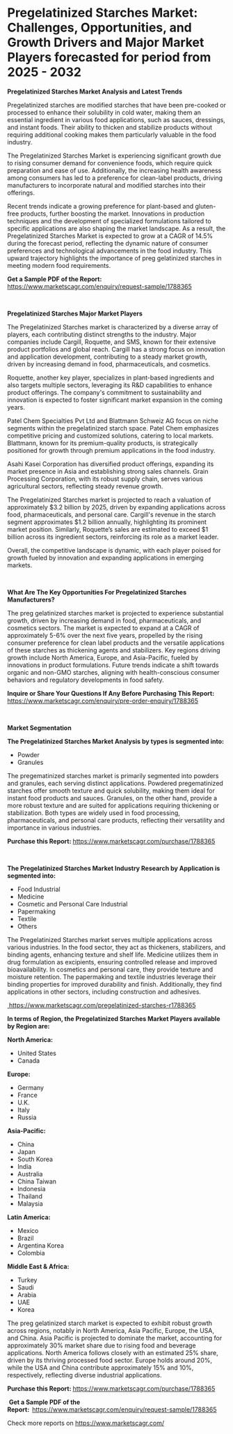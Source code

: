 <p><h1>Pregelatinized Starches Market: Challenges, Opportunities, and Growth Drivers and Major Market Players forecasted for period from 2025 - 2032</h1></p><p><strong>Pregelatinized Starches Market Analysis and Latest Trends</strong></p>
<p><p>Pregelatinized starches are modified starches that have been pre-cooked or processed to enhance their solubility in cold water, making them an essential ingredient in various food applications, such as sauces, dressings, and instant foods. Their ability to thicken and stabilize products without requiring additional cooking makes them particularly valuable in the food industry.</p><p>The Pregelatinized Starches Market is experiencing significant growth due to rising consumer demand for convenience foods, which require quick preparation and ease of use. Additionally, the increasing health awareness among consumers has led to a preference for clean-label products, driving manufacturers to incorporate natural and modified starches into their offerings.</p><p>Recent trends indicate a growing preference for plant-based and gluten-free products, further boosting the market. Innovations in production techniques and the development of specialized formulations tailored to specific applications are also shaping the market landscape. As a result, the Pregelatinized Starches Market is expected to grow at a CAGR of 14.5% during the forecast period, reflecting the dynamic nature of consumer preferences and technological advancements in the food industry. This upward trajectory highlights the importance of preg gelatinized starches in meeting modern food requirements.</p></p>
<p><strong>Get a Sample PDF of the Report:&nbsp;</strong> <a href="https://www.marketscagr.com/enquiry/request-sample/1788365?utm_campaign=3249&utm_medium=2&utm_source=Github&utm_content=ia&utm_term=02042025&utm_id=pregelatinized-starches">https://www.marketscagr.com/enquiry/request-sample/1788365</a></p>
<p>&nbsp;</p>
<p><strong>Pregelatinized Starches Major Market Players</strong></p>
<p><p>The Pregelatinized Starches market is characterized by a diverse array of players, each contributing distinct strengths to the industry. Major companies include Cargill, Roquette, and SMS, known for their extensive product portfolios and global reach. Cargill has a strong focus on innovation and application development, contributing to a steady market growth, driven by increasing demand in food, pharmaceuticals, and cosmetics.</p><p>Roquette, another key player, specializes in plant-based ingredients and also targets multiple sectors, leveraging its R&D capabilities to enhance product offerings. The company's commitment to sustainability and innovation is expected to foster significant market expansion in the coming years.</p><p>Patel Chem Specialties Pvt Ltd and Blattmann Schweiz AG focus on niche segments within the pregelatinized starch space. Patel Chem emphasizes competitive pricing and customized solutions, catering to local markets. Blattmann, known for its premium-quality products, is strategically positioned for growth through premium applications in the food industry.</p><p>Asahi Kasei Corporation has diversified product offerings, expanding its market presence in Asia and establishing strong sales channels. Grain Processing Corporation, with its robust supply chain, serves various agricultural sectors, reflecting steady revenue growth.</p><p>The Pregelatinized Starches market is projected to reach a valuation of approximately $3.2 billion by 2025, driven by expanding applications across food, pharmaceuticals, and personal care. Cargill's revenue in the starch segment approximates $1.2 billion annually, highlighting its prominent market position. Similarly, Roquette’s sales are estimated to exceed $1 billion across its ingredient sectors, reinforcing its role as a market leader. </p><p>Overall, the competitive landscape is dynamic, with each player poised for growth fueled by innovation and expanding applications in emerging markets.</p></p>
<p>&nbsp;</p>
<p><strong>What Are The Key Opportunities For Pregelatinized Starches Manufacturers?</strong></p>
<p><p>The preg gelatinized starches market is projected to experience substantial growth, driven by increasing demand in food, pharmaceuticals, and cosmetics sectors. The market is expected to expand at a CAGR of approximately 5-6% over the next five years, propelled by the rising consumer preference for clean label products and the versatile applications of these starches as thickening agents and stabilizers. Key regions driving growth include North America, Europe, and Asia-Pacific, fueled by innovations in product formulations. Future trends indicate a shift towards organic and non-GMO starches, aligning with health-conscious consumer behaviors and regulatory developments in food safety.</p></p>
<p><strong>Inquire or Share Your Questions If Any Before Purchasing This Report:</strong> <a href="https://www.marketscagr.com/enquiry/pre-order-enquiry/1788365?utm_campaign=3249&utm_medium=2&utm_source=Github&utm_content=ia&utm_term=02042025&utm_id=pregelatinized-starches">https://www.marketscagr.com/enquiry/pre-order-enquiry/1788365</a></p>
<p>&nbsp;</p>
<p><strong>Market Segmentation</strong></p>
<p><strong>The Pregelatinized Starches Market Analysis by types is segmented into:</strong></p>
<p><ul><li>Powder</li><li>Granules</li></ul></p>
<p><p>The pregematinized starches market is primarily segmented into powders and granules, each serving distinct applications. Powdered pregematinized starches offer smooth texture and quick solubility, making them ideal for instant food products and sauces. Granules, on the other hand, provide a more robust texture and are suited for applications requiring thickening or stabilization. Both types are widely used in food processing, pharmaceuticals, and personal care products, reflecting their versatility and importance in various industries.</p></p>
<p><strong>Purchase this Report:&nbsp;</strong><a href="https://www.marketscagr.com/purchase/1788365?utm_campaign=3249&utm_medium=2&utm_source=Github&utm_content=ia&utm_term=02042025&utm_id=pregelatinized-starches">https://www.marketscagr.com/purchase/1788365</a></p>
<p>&nbsp;</p>
<p><strong>The Pregelatinized Starches Market Industry Research by Application is segmented into:</strong></p>
<p><ul><li>Food Industrial</li><li>Medicine</li><li>Cosmetic and Personal Care Industrial</li><li>Papermaking</li><li>Textile</li><li>Others</li></ul></p>
<p><p>The Pregelatinized Starches market serves multiple applications across various industries. In the food sector, they act as thickeners, stabilizers, and binding agents, enhancing texture and shelf life. Medicine utilizes them in drug formulation as excipients, ensuring controlled release and improved bioavailability. In cosmetics and personal care, they provide texture and moisture retention. The papermaking and textile industries leverage their binding properties for improved durability and finish. Additionally, they find applications in other sectors, including construction and adhesives.</p></p>
<p><a href="https://www.marketscagr.com/pregelatinized-starches-r1788365?utm_campaign=3249&utm_medium=2&utm_source=Github&utm_content=ia&utm_term=02042025&utm_id=pregelatinized-starches">&nbsp;https://www.marketscagr.com/pregelatinized-starches-r1788365</a></p>
<p><strong>In terms of Region, the Pregelatinized Starches Market Players available by Region are:</strong></p>
<p>
    <p> <strong> North America: </strong>
        <ul>
            <li>United States</li>
            <li>Canada</li>
        </ul>
        </p> 
    <p> <strong> Europe: </strong>
        <ul>
            <li>Germany</li>
            <li>France</li>
            <li>U.K.</li>
            <li>Italy</li>
            <li>Russia</li>
        </ul>
        </p> 
    <p> <strong> Asia-Pacific: </strong>
        <ul>
            <li>China</li>
            <li>Japan</li>
            <li>South Korea</li>
            <li>India</li>
            <li>Australia</li>
            <li>China Taiwan</li>
            <li>Indonesia</li>
            <li>Thailand</li>
            <li>Malaysia</li>
        </ul>
        </p> 
    <p> <strong> Latin America: </strong>
        <ul>
            <li>Mexico</li>
            <li>Brazil</li>
            <li>Argentina Korea</li>
            <li>Colombia</li>
        </ul>
        </p> 
    <p> <strong> Middle East & Africa: </strong>
        <ul>
            <li>Turkey</li>
            <li>Saudi</li>
            <li>Arabia</li>
            <li>UAE</li>
            <li>Korea</li>
        </ul>
    </p>
    </p>
<p><p>The preg gelatinized starch market is expected to exhibit robust growth across regions, notably in North America, Asia Pacific, Europe, the USA, and China. Asia Pacific is projected to dominate the market, accounting for approximately 30% market share due to rising food and beverage applications. North America follows closely with an estimated 25% share, driven by its thriving processed food sector. Europe holds around 20%, while the USA and China contribute approximately 15% and 10%, respectively, reflecting diverse industrial applications.</p></p>
<p><strong>Purchase this Report: </strong><a href="https://www.marketscagr.com/purchase/1788365?utm_campaign=3249&utm_medium=2&utm_source=Github&utm_content=ia&utm_term=02042025&utm_id=pregelatinized-starches">https://www.marketscagr.com/purchase/1788365</a></p>
<p>&nbsp;<strong>Get a Sample PDF of the Report:&nbsp;&nbsp;</strong><a href="https://www.marketscagr.com/enquiry/request-sample/1788365?utm_campaign=3249&utm_medium=2&utm_source=Github&utm_content=ia&utm_term=02042025&utm_id=pregelatinized-starches">https://www.marketscagr.com/enquiry/request-sample/1788365</a></p>
<p><strong></strong></p>
<p>Check more reports on <a href="https://www.marketscagr.com/?utm_campaign=3249&utm_medium=2&utm_source=Github&utm_content=ia&utm_term=02042025&utm_id=pregelatinized-starches">https://www.marketscagr.com/</a></p>